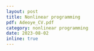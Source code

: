 ```yaml
---
layout: post
title: Nonlinear programming
pdf: Adeoye_CV.pdf
category: nonlinear programming
date: 2023-08-02
inline: true
---
```

